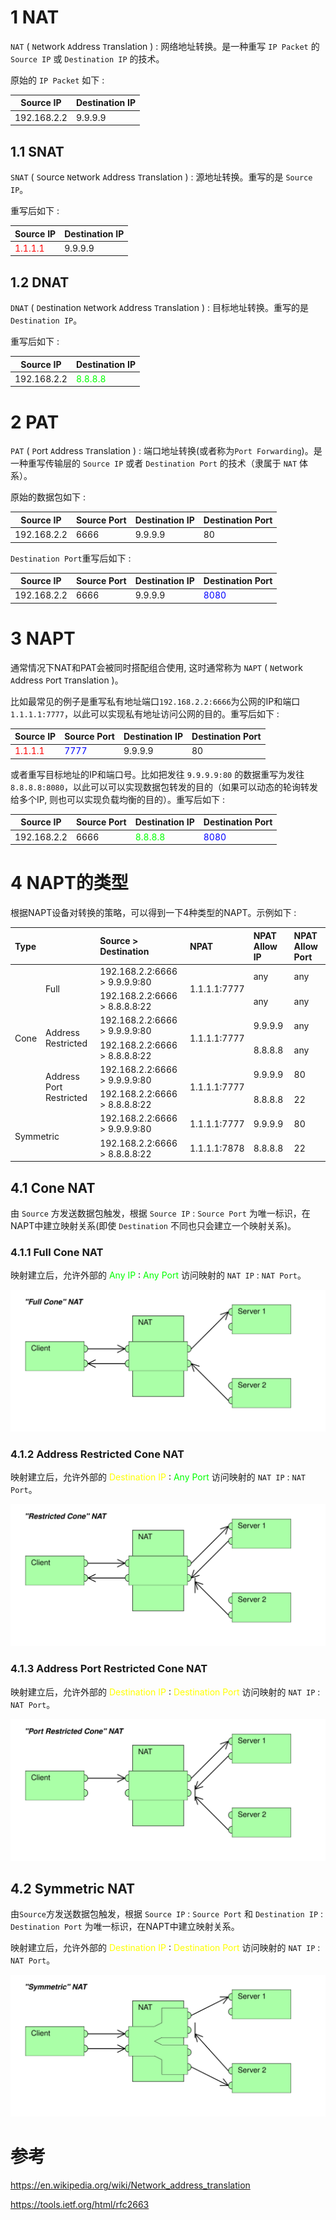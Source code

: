 # 1 NAT

`NAT` ( `N`etwork `A`ddress `T`ranslation ) : 网络地址转换。是一种重写 `IP Packet` 的 `Source IP` 或 `Destination IP` 的技术。

原始的 `IP Packet` 如下 : 

| Source IP   | Destination IP |
| ----------- | -------------- |
| 192.168.2.2 | 9.9.9.9        |

## 1.1 SNAT

`SNAT` ( `S`ource `N`etwork `A`ddress `T`ranslation ) : 源地址转换。重写的是 `Source IP`。

重写后如下 : 

| Source IP                            | Destination IP |
| ------------------------------------ | -------------- |
| <font color='#FF0000'>1.1.1.1</font> | 9.9.9.9        |


## 1.2 DNAT

`DNAT` ( `D`estination `N`etwork `A`ddress `T`ranslation ) : 目标地址转换。重写的是 `Destination IP`。

重写后如下 : 

| Source IP   | Destination IP                       |
| ----------- | ------------------------------------ |
| 192.168.2.2 | <font color='#00FF00'>8.8.8.8</font> |


# 2 PAT

`PAT` ( `P`ort `A`ddress `T`ranslation ) : 端口地址转换(或者称为`Port Forwarding`)。是一种重写传输层的 `Source IP` 或者 `Destination Port` 的技术（隶属于 `NAT` 体系）。

原始的数据包如下 : 

| Source IP   | Source Port | Destination IP | Destination Port |
| ----------- | ----------- | -------------- | ---------------- |
| 192.168.2.2 | 6666        | 9.9.9.9        | 80               |

`Destination Port`重写后如下 : 

| Source IP   | Source Port | Destination IP | Destination Port                  |
| ----------- | ----------- | -------------- | --------------------------------- |
| 192.168.2.2 | 6666        | 9.9.9.9        | <font color='#0000FF'>8080</font> |

# 3 NAPT

通常情况下NAT和PAT会被同时搭配组合使用, 这时通常称为 `NAPT` ( `N`etwork `A`ddress `P`ort `T`ranslation )。

比如最常见的例子是重写私有地址端口`192.168.2.2:6666`为公网的IP和端口`1.1.1.1:7777`，以此可以实现私有地址访问公网的目的。重写后如下 : 

| Source IP                            | Source Port                       | Destination IP | Destination Port |
| ------------------------------------ | --------------------------------- | -------------- | ---------------- |
| <font color='#FF0000'>1.1.1.1</font> | <font color='#0000FF'>7777</font> | 9.9.9.9        | 80               |


或者重写目标地址的IP和端口号。比如把发往 `9.9.9.9:80` 的数据重写为发往 `8.8.8.8:8080`，以此可以可以实现数据包转发的目的（如果可以动态的轮询转发给多个IP, 则也可以实现负载均衡的目的）。重写后如下 : 

| Source IP   | Source Port | Destination IP                       | Destination Port                  |
| ----------- | ----------- | ------------------------------------ | --------------------------------- |
| 192.168.2.2 | 6666        | <font color='#00FF00'>8.8.8.8</font> | <font color='#0000FF'>8080</font> |


# 4 NAPT的类型
根据NAPT设备对转换的策略，可以得到一下4种类型的NAPT。示例如下 : 

<table class="rich-diff-level-zero">
    <thead class="rich-diff-level-one">
        <tr>
            <th align="left" colspan="2">Type</th>
            <th align="left">Source &gt; Destination</th>
            <th align="left">NPAT</th>
            <th align="left">NPAT Allow IP</th>
            <th align="left">NPAT Allow Port</th>
        </tr>
    </thead>
    <tbody class="rich-diff-level-one">
        <tr>
            <td align="left" rowspan="6">Cone</td>
            <td align="left" rowspan="2">Full</td>
            <td align="left">192.168.2.2:6666 &gt; 9.9.9.9:80</td>
            <td align="left" rowspan="2">1.1.1.1:7777</td>
            <td align="left">any</td>
            <td align="left">any</td>
        </tr>
        <tr>
            <td align="left">192.168.2.2:6666 &gt; 8.8.8.8:22</td>
            <td align="left">any</td>
            <td align="left">any</td>
        </tr>
        <tr>
            <td align="left" rowspan="2">Address Restricted</td>
            <td align="left">192.168.2.2:6666 &gt; 9.9.9.9:80</td>
            <td align="left" rowspan="2">1.1.1.1:7777</td>
            <td align="left">9.9.9.9</td>
            <td align="left">any</td>
        </tr>
        <tr>
            <td align="left">192.168.2.2:6666 &gt; 8.8.8.8:22</td>
            <td align="left">8.8.8.8</td>
            <td align="left">any</td>
        </tr>
        <tr>
            <td align="left" rowspan="2">Address Port Restricted</td>
            <td align="left">192.168.2.2:6666 &gt; 9.9.9.9:80</td>
            <td align="left" rowspan="2">1.1.1.1:7777</td>
            <td align="left">9.9.9.9</td>
            <td align="left">80</td>
        </tr>
        <tr>
            <td align="left">192.168.2.2:6666 &gt; 8.8.8.8:22</td>
            <td align="left">8.8.8.8</td>
            <td align="left">22</td>
        </tr>
        <tr>
            <td align="left" rowspan="2" colspan="2">Symmetric</td>
            <td align="left">192.168.2.2:6666 &gt; 9.9.9.9:80</td>
            <td align="left">1.1.1.1:7777</td>
            <td align="left">9.9.9.9</td>
            <td align="left">80</td>
        </tr>
        <tr>
            <td align="left">192.168.2.2:6666 &gt; 8.8.8.8:22</td>
            <td align="left">1.1.1.1:7878</td>
            <td align="left">8.8.8.8</td>
            <td align="left">22</td>
        </tr>
    </tbody>
</table>

## 4.1 Cone NAT

由 `Source` 方发送数据包触发，根据 `Source IP` : `Source Port` 为唯一标识，在NAPT中建立映射关系(即使 `Destination` 不同也只会建立一个映射关系)。

### 4.1.1 Full Cone NAT

映射建立后，允许外部的 <font color='#00FF00'>Any IP</font> : <font color='#00FF00'>Any Port</font> 访问映射的 `NAT IP` : `NAT Port`。

![Full Cone NAT](img/nat.full-cone.svg)

### 4.1.2 Address Restricted Cone NAT

映射建立后，允许外部的 <font color='#FFFF00'>Destination IP</font> : <font color='#00FF00'>Any Port</font> 访问映射的 `NAT IP` : `NAT Port`。

![Address Restricted Cone NAT](img/nat.address-restricted-cone.svg)

### 4.1.3 Address Port Restricted Cone NAT

映射建立后，允许外部的 <font color='#FFFF00'>Destination IP</font> : <font color='#FFFF00'>Destination Port</font> 访问映射的 `NAT IP` : `NAT Port`。

![Port Restricted Cone NAT](img/nat.address-port-restricted-cone.svg)

## 4.2 Symmetric NAT

由`Source`方发送数据包触发，根据 `Source IP` : `Source Port` 和 `Destination IP` : `Destination Port` 为唯一标识，在NAPT中建立映射关系。

映射建立后，允许外部的 <font color='#FFFF00'>Destination IP</font> : <font color='#FFFF00'>Destination Port</font> 访问映射的 `NAT IP` : `NAT Port`。

![Symmetric NAT](img/nat.symmetric.svg)


# 参考

https://en.wikipedia.org/wiki/Network_address_translation

https://tools.ietf.org/html/rfc2663
